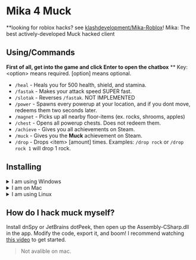 # Mika 4 Muck
**looking for roblox hacks? see [klashdevelopment/Mika-Roblox](https://github.com/klashdevelopment/Mika-Roblox)!
 Mika: The best actively-developed Muck hacked client
## Using/Commands
**First of all, get into the game and click Enter to open the chatbox**
** Key: &lt;option&gt; means required. [option] means optional.
* `/heal` - Heals you for 500 health, shield, and stamina.
* `/fastak` - Makes your attack speed SUPER fast.
* `/slotak` - Reverses `/fastak`. NOT IMPLEMENTED
* `/power` - Spawns every powerup at your location, and if you dont move, redeems them two seconds later.
* `/magnet` - Picks up all nearby floor-items (ex. rocks, shrooms, apples)
* `/chest` - Opens all powerup chests. Does not redeem them.
* `/achieve` - Gives you all achievements on Steam.
* `/muck` - Gives you the **Muck** achievement on Steam.
* `/drop` - Drops &lt;item&gt; [amount] times. Examples: `/drop rock` or `/drop rock 1` will drop 1 rock.
## Installing
<details markdown="1">
 <summary>I am using Windows</summary>
 1. Download the `MIKAssembly-CSharp.dll` file from the github.<br>
 2. Rename the file to `Assembly-CSharp.dll`<br>
 <img src="https://user-images.githubusercontent.com/57292172/226772490-125e7ac9-b45b-4916-a19a-105301d19b1d.png"><br>
 3. Open up your Steam library and go to Muck.<br>
 <details><summary>Step 3 Image</summary><img src="https://user-images.githubusercontent.com/57292172/226771622-41db3baa-f81a-43ca-a29a-1f7d3b811971.png"></details>
 4. Browse the local files of Muck<br>
 <details><summary>Step 4 Image</summary><img src="https://user-images.githubusercontent.com/57292172/226771822-449e3554-690d-448d-89d9-52bd64e146a0.png"></details>
 5. Open the Muck_Data folder<br>
 <img src="https://user-images.githubusercontent.com/57292172/226772262-390ae52c-955f-4d32-a331-7dddc21228d3.png"> <br>
 6. Open the Managed foler <br>
 <img src="https://user-images.githubusercontent.com/57292172/226772320-eb2e25b6-1abb-45bf-b2df-5365e50348b7.png"> <br>
 7. Drop the file from your Downloads into the Managed folder<br>
 <img src="https://user-images.githubusercontent.com/57292172/226772888-2bd150d6-59c6-4a26-9126-9868a699c4f9.png"> <br>
 8. Open Steam and launch Muck!<br>
</details>
<details markdown="1">
 <summary>I am on Mac</summary>
 1. Download the `MIKAssembly-CSharp.dll` file from the github.<br>
 2. Rename the file to `Assembly-CSharp.dll`<br>
 <img src="https://user-images.githubusercontent.com/57292172/226772490-125e7ac9-b45b-4916-a19a-105301d19b1d.png"> <br>
 3. Open up your Steam library and go to Muck.<br>
 <details><summary>Step 3 Image</summary><img src="https://user-images.githubusercontent.com/57292172/226771622-41db3baa-f81a-43ca-a29a-1f7d3b811971.png"></details>
 4. Browse the local files of Muck<br>
 <details><summary>Step 4 Image</summary><img src="https://user-images.githubusercontent.com/57292172/226771822-449e3554-690d-448d-89d9-52bd64e146a0.png"></details>
 5. Right-Click on the Muck app and click "Show Package Contents"<br>
 6. Go to MacOS folder and then find a folder with a lot of `.dll` files in it. (usually named Managed or Data)<br>
 5. Drop the file from your Downloads into this folder.<br>
</details>
<details markdown="1">
 <summary>I am using Linux</summary>
  Go to steam -> muck -> settings icon -> browse local files -> find the folder with assembly-csharp.dll -> paste the Mika one but replace the filename with `Assembly-CSharp.dll`.
</details>

## How do I hack muck myself?
Install dnSpy or JetBrains dotPeek, then open up the Assembly-CSharp.dll in the app. Modify the code, export it, and boom!
I recommend watching [this video](https://www.youtube.com/watch?v=_j7Plxkvn9Y) to get started.
> Not avalible on mac.
